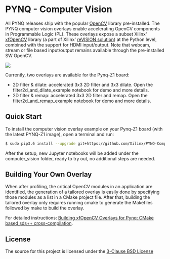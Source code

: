 # PYNQ - Computer Vision

All PYNQ releases ship with the popular [OpenCV](https://opencv.org/) library pre-installed. The PYNQ computer vision overlays enable accelerating OpenCV components in Programmable Logic (PL). These overlays expose a subset Xilinx' [xfOpenCV](https://github.com/Xilinx/xfopencv) library (a part of Xilinx' [reVISION solution](https://www.xilinx.com/products/design-tools/embedded-vision-zone.html)) at the Python level, combined with the support for HDMI input/output. Note that webcam, stream or file based input/output remains available through the pre-installed SW OpenCV.  

![](./cvOverlayBlockDiagram.png)

Currently, two overlays are available for the Pynq-Z1 board:
  + 2D filter & dilate: accelerated 3x3 2D filter and 3x3 dilate. Open the filter2d_and_dilate_example notebook for demo and more details.
  + 2D filter & remap: accelerated 3x3 2D filter and remap. Open the filter2d_and_remap_example notebook for demo and more details. 


## Quick Start

To install the computer vision overlay example on your Pynq-Z1 board (with the latest PYNQ-Z1 image), open a terminal and run:

   ```bash
   $ sudo pip3.6 install --upgrade git+https://github.com/Xilinx/PYNQ-ComputerVision.git
   ```
   
After the setup, new Jupyter notebooks will be added under the computer_vision folder, ready to try out, no additional steps are needed. 

## Building Your Own Overlay

When after profiling, the critical OpenCV modules in an application are identified, the generation of a tailored overlay is easily done by specifying those modules as a list in a CMake project file. After that, building the tailored overlay only requires running cmake to generate the Makefiles followed by make to build the overlay.

For detailed instructions:  [Building xfOpenCV Overlays for Pynq: CMake based sds++ cross-compilation](overlays/README.md).

## License

The source for this project is licensed under the [3-Clause BSD License](LICENSE)
